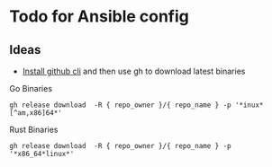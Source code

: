 # Todo for Ansible config

## Ideas

- [Install github cli](https://github.com/cli/cli/blob/trunk/docs/install_linux.md#debian-ubuntu-linux-raspberry-pi-os-apt) and then use gh to download latest binaries

Go Binaries

```
gh release download  -R { repo_owner }/{ repo_name } -p '*inux*[^am,x86]64*'
```

Rust Binaries

```
gh release download  -R { repo_owner }/{ repo_name } -p '*x86_64*linux*'
```
